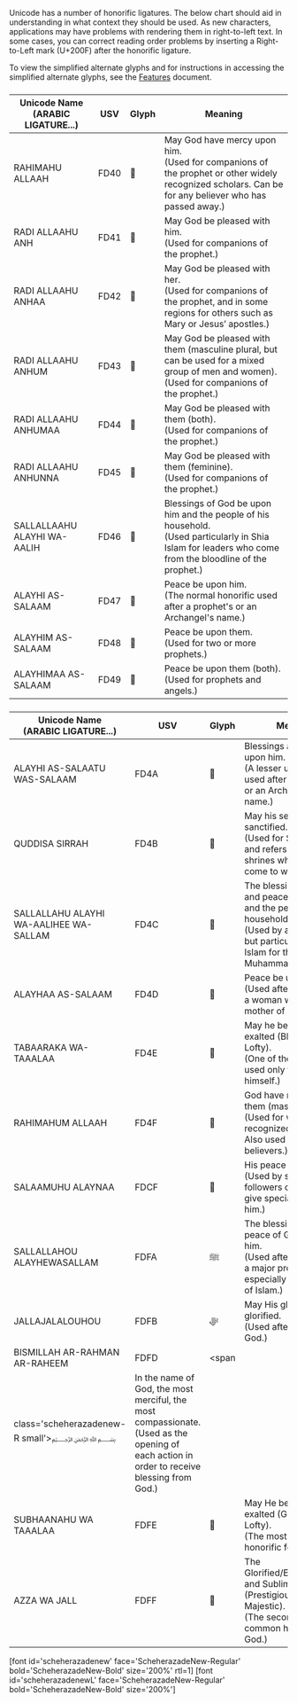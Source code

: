 
Unicode has a number of honorific ligatures. The below chart should aid in understanding in what context they should be used. As new characters, applications may have problems with rendering them in right-to-left text. In some cases, you can correct reading order problems by inserting a Right-to-Left mark (U+200F) after the honorific ligature.

To view the simplified alternate glyphs and for instructions in accessing the simplified alternate glyphs, see the [Features](features) document.

###

Unicode Name</br>(ARABIC LIGATURE...) | USV | Glyph | Meaning
------------- | --- | --- | ------------- 
RAHIMAHU ALLAAH | FD40 | <span class='scheherazadenew-R normal'>﵀</span>  | May God have mercy upon him.</br>(Used for companions of the prophet or other widely recognized scholars. Can be for any believer who has passed away.)
RADI ALLAAHU ANH | FD41 | <span class='scheherazadenew-R normal'>﵁ </span>  | May God be pleased with him.</br>(Used for companions of the prophet.)
RADI ALLAAHU ANHAA | FD42 | <span class='scheherazadenew-R normal'>﵂ </span>  | May God be pleased with her.</br>(Used for companions of the prophet, and in some regions for others such as Mary or Jesus’ apostles.)
RADI ALLAAHU ANHUM | FD43 | <span class='scheherazadenew-R normal'>﵃ </span> | May God be pleased with them (masculine plural, but can be used for a mixed group of men and women).</br>(Used for companions of the prophet.)
RADI ALLAAHU ANHUMAA | FD44 | <span class='scheherazadenew-R normal'>﵄ </span> | May God be pleased with them (both).</br>(Used for companions of the prophet.)
RADI ALLAAHU ANHUNNA | FD45 | <span class='scheherazadenew-R normal'>﵅ </span>  | May God be pleased with them (feminine).</br>(Used for companions of the prophet.)
SALLALLAAHU ALAYHI WA-AALIH | FD46 | <span class='scheherazadenew-R normal'>﵆ </span>  | Blessings of God be upon him and the people of his household.</br>(Used particularly in Shia Islam for leaders who come from the bloodline of the prophet.)
ALAYHI AS-SALAAM | FD47 | <span class='scheherazadenew-R normal'>﵇ </span>  | Peace be upon him.</br>(The normal honorific used after a prophet's or an Archangel's name.)
ALAYHIM AS-SALAAM | FD48 | <span class='scheherazadenew-R normal'>﵈ </span>  | Peace be upon them.</br>(Used for two or more prophets.)
ALAYHIMAA AS-SALAAM | FD49 | <span class='scheherazadenew-R normal'>﵉ </span>  | Peace be upon them (both).</br>(Used for prophets and angels.)

###

Unicode Name</br>(ARABIC LIGATURE...) | USV | Glyph | Meaning
------------- | --- | --- | ------------- 
ALAYHI AS-SALAATU WAS-SALAAM | FD4A | <span class='scheherazadenew-R normal'>﵊ </span> | Blessings and Peace be upon him.</br>(A lesser used honorific used after a prophet's or an Archangel's name.)
QUDDISA SIRRAH | FD4B | <span class='scheherazadenew-R normal'>﵋ </span> | May his secret be sanctified.</br>(Used for Sufi saints, and refers to their shrines where people come to worship.)
SALLALLAHU ALAYHI WA-AALIHEE WA-SALLAM | FD4C | <span class='scheherazadenew-R normal'>﵌ </span> | The blessings of God and peace be upon him and the people of his household.</br>(Used by all Muslims, but particularly in Shia Islam for the prophet Muhammad.)
ALAYHAA AS-SALAAM | FD4D | <span class='scheherazadenew-R normal'>﵍ </span>  | Peace be upon her.</br>(Used after the name of a woman who was the mother of a prophet.)
TABAARAKA WA-TAAALAA | FD4E | <span class='scheherazadenew-R normal'>﵎ </span> | May he be blessed and exalted (Blessed and Lofty).</br>(One of the honorifics used only for God himself.)
RAHIMAHUM ALLAAH | FD4F | <span class='scheherazadenew-R normal'>﵏ </span>  | God have mercy upon them (masculine).</br>(Used for widely recognized scholars. Also used for ordinary believers.)
SALAAMUHU ALAYNAA | FDCF | <span class='scheherazadenew-R normal'>﷏ </span> | His peace be upon us.</br>(Used by some followers of Jesus to give special honor to him.)
SALLALLAHOU ALAYHEWASALLAM  | FDFA | <span class='scheherazadenew-R normal'>ﷺ</span> | The blessings and peace of God be upon him. </br>(Used after the name of a major prophet, especially the prophet of Islam.)
JALLAJALALOUHOU | FDFB | <span class='scheherazadenew-R normal'>ﷻ</span> | May His glory be glorified.</br>(Used after the name of God.)
BISMILLAH AR-RAHMAN AR-RAHEEM | FDFD | <span
  class='scheherazadenew-R small'>﷽ </span> | In the name of God, the most merciful, the most compassionate.</br>(Used as the opening of each action in order to receive blessing from God.)
SUBHAANAHU WA TAAALAA | FDFE | <span class='scheherazadenew-R normal'>﷾ </span> | May He be praised and exalted (Glorified and Lofty).</br>(The most common honorific for God.)
AZZA WA JALL | FDFF | <span class='scheherazadenew-R normal'>﷿ </span> | The Glorified/Exalted/Mighty and Sublime (Prestigious and Majestic).</br>(The second most common honorific for God.)




[font id='scheherazadenew' face='ScheherazadeNew-Regular' bold='ScheherazadeNew-Bold' size='200%' rtl=1]
[font id='scheherazadenewL' face='ScheherazadeNew-Regular' bold='ScheherazadeNew-Bold' size='200%']
